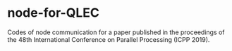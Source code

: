 # node-for-QLEC
Codes of node communication for a paper published in the proceedings of the 48th International Conference on Parallel Processing (ICPP 2019).
